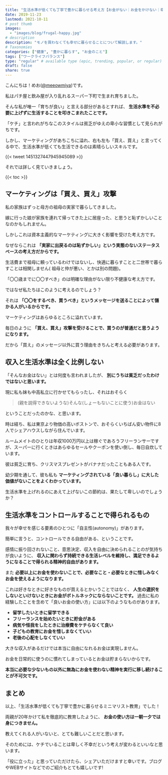 ```yaml
---
title: "生活水準が低くても丁寧で豊かに暮らせる考え方【お金がない｜お金をかけない｜幸せ】"
date: 2019-11-23
lastmod: 2021-10-11
# post thumb
images:
  - "images/blog/frugal-happy.jpg"
# description
description: "モノを買わなくても幸せに暮らせることについて解説します。"
# Taxonomies
categories: ["健康", "豊かに暮らす", "お金のこと"]
tags: ["ワークライフバランス"]
type: "regular" # available type (epic, trending, popular, or regular)
draft: false
share: true
---
```


こんにちは！めお(<u><a href="https://twitter.com/meeowmiya" target="_blank">@meeowmiya</a></u>)です。

私はパチ屋と飲み屋が入り乱れるスーパー下町で生まれ育ちました。

そんな私が唯一「育ちが良い」と言える部分があるとすれば、<span class="keiko-red"> **生活水準を不必要に上げずに生活することを叩きこまれたことです。**</span>

「ケチ」と言われがちなこのスタイルは貧乏がゆえの卑小な習慣として見られがちです。

しかし、マーケティングがあちこちに溢れ、右も左も「買え、買え」と言ってくる中で、生活水準が低くても生活できるのは素晴らしいスキルです。

{{< tweet 1451327447945945089 >}}

それでは詳しく見ていきましょう。	

{{< toc >}}

## マーケティングは「買え、買え」攻撃

私の家族はずっと母方の祖母の実家で暮らしてきました。

嫁に行った娘が家族を連れて帰ってきた上に居座った、と思うと恥ずかしいことなのかもしれません。

しかしこれは資本主義的なマーケティングに大きく影響を受けた考え方です。

なぜならこれは<span class="keiko-red"> **「実家に出戻るのは恥ずかしい」という実態のないステータスベースの考え方だからです。**</span>

生活費まで祖母に頼っているわけではないし、快適に暮らすことと二世帯で暮らすことは相関しません(
祖母と仲が悪い、とかは別の問題)。

「〇〇歳までに〇〇すべき」のは明確な理由がない限り不健康な考え方です。

ではなぜ私たちはこのように考えるのでしょう？

それは<span class="keiko-red"> **「〇〇をするべき、買うべき」というメッセージを送ることによって儲かる人がいるからです。**</span>

マーケティングはあらゆるところに溢れています。

毎日のように<span class="keiko-red"> **「買え、買え」攻撃を受けることで、買うのが普通だと思うようになります。**</span>

だから「買え」のメッセージ以外に買う理由をきちんと考える必要があります。

## 収入と生活水準は全く比例しない

「そんなお金はない」とは何度も言われましたが、<span class="keiko-red"> **別にうちは貧乏だったわけではないと思います。**</span>

現に私も妹も中高私立に行かせてもらったし、それはおそらく

> (親を説得できないような)そんな(しょーもないことに使う)お金はない

ということだったのかな、と思います。

時は経ち、私は東京より物価の高いボストンで、おそらくいちばん安い物件に8人でシェアハウスしながら住んでいます。

ルームメイトのひとりは年収1000万円以上は稼ぐであろうフリーランサーですが、スーパーに行くときはあらゆるセールやクーポンを使い倒し、毎日自炊しています。

彼は貧乏に育ち、クリスマスプレゼントがバナナだったこともある人です。

幼少期を通して、彼も私も<span class="keiko-red"> **マーケティングされている「良い暮らし」に大した価値がないことをよくわかっています。**</span>

生活水準を上げれるのにあえて上げないこの節約は、果たして卑しいのでしょうか？

## 生活水準をコントロールすることで得られるもの

我々が幸せを感じる要素のひとつに「自主性(autonomy)」があります。

簡単に言うと、コントロールできる自由がある、ということです。

感情に振り回されないこと、意思決定、収入を自由に決められることのが気持ちが良いように、<span class="keiko-red"> **収入に関わらず持続できる生活レベルを維持し、満足できるようになることで得られる精神的自由があります。**</span>

また<span class="keiko-red"> **必要以上にお金を使わないことで、必要なこと・必要なときに惜しみなくお金を使えるようになります。**</span>

これは好きなときに好きなものが買えるとかいうことではなく、<span class="keiko-red"> **人生の選択をしないといけないときにお金がボトルネックにならないことです。**</span>
過去に私の経験したことを含めて「良いお金の使い方」には以下のようなものがあります。

* **留学したいときに留学できる**
* **フリーランスを始めたいときに貯金がある**
* **病気や怪我をしたときに治療費をケチらなくて良い**
* **子どもの教育にお金を惜しまなくていい**
* **老後の心配をしなくていい**

大きな収入があるだけでは本当に自由になれるお金は実現しません。

お金を日常的に使うのに慣れてしまっているとお金は貯まらないからです。

<span class="keiko-red"> **本当に必要な少ないもの以外に無為にお金を使わない精神を実行に移し続けることが不可欠です。**</span>

## まとめ
以上、「生活水準が低くても丁寧で豊かに暮らせるミニマリスト教育」でした！

両親が20年かけて私を徹底的に教育したように、<span class="keiko-red"> **お金の使い方は一朝一夕では身につきません。**</span>

教えてくれる人がいないと、とても難しいことだと思います。

そのためには、ケチでいることは卑しく不幸だという考えが変わるといいなと思います。

「役に立った」と思っていただけたら、シェアいただけますと幸いです。ブログやWEBサイトなどでのご紹介もとても嬉しいです!